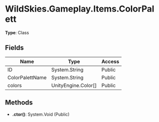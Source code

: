 ﻿# WildSkies.Gameplay.Items.ColorPalett

**Type**: Class

## Fields

| Name | Type | Access |
|------|------|--------|
| ID | System.String | Public |
| ColorPalettName | System.String | Public |
| colors | UnityEngine.Color[] | Public |

## Methods

- **.ctor()**: System.Void (Public)

